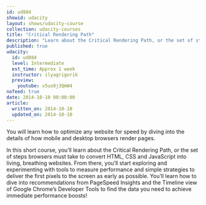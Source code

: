 ```yaml
---
id: ud884
showid: udacity
layout: shows/udacity-course
collection: udacity-courses
title: "Critical Rendering Path"
description: "Learn about the Critical Rendering Path, or the set of steps browsers must take to convert HTML, CSS and JavaScript into living, breathing websites."
published: true
udacity:
  id: ud884
  level: Intermediate
  est_time: Approx 1 week
  instructor: ilyagrigorik
  preview:
    youtube: v5us0j3QmW4
nofeed: true
date: 2014-10-10 00:00:00
article:
  written_on: 2014-10-10
  updated_on: 2014-10-10
---
```


You will learn how to optimize any website for speed by diving into the details
of how mobile and desktop browsers render pages.

In this short course, you’ll learn about the Critical Rendering Path, or the set
of steps browsers must take to convert HTML, CSS and JavaScript into living,
breathing websites. From there, you’ll start exploring and experimenting with
tools to measure performance and simple strategies to deliver the first pixels
to the screen as early as possible. You’ll learn how to dive into
recommendations from PageSpeed Insights and the Timeline view of Google
Chrome’s Developer Tools to find the data you need to achieve immediate
performance boosts!

